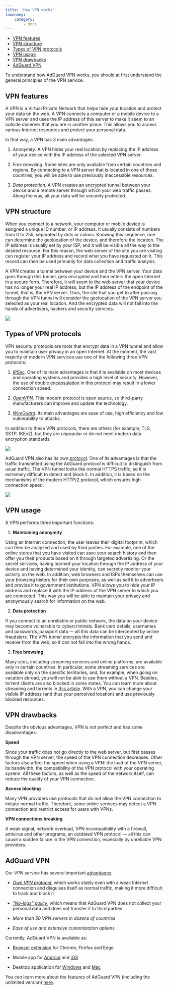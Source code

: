 ```yaml
---
title: 'How VPN works'
taxonomy:
    category:
        - docs
---
```

* [VPN features](#features)
* [VPN structure](#structure)
* [Types of VPN protocols](#types)
* [VPN usage](#use)
* [VPN drawbacks](#drawbacks)
* [AdGuard VPN](#adguard-vpn)

To understand how AdGuard VPN works, you should at first understand the general principles of the VPN service.

<a name="features"></a>

## VPN features

A VPN is a Virtual Private Network that helps hide your location and protect your data on the web. A VPN connects a computer or a mobile device to a VPN server and uses the IP address of this server to make it seem to an outside observer that you are in another place. This allows you to access various Internet resources and protect your personal data.

In that way, a VPN has 3 main advantages:

1. *Anonymity*. A VPN hides your real location by replacing the IP address of your device with the IP address of the selected VPN server.

2. *Free browsing*. Some sites are only available from certain countries and regions. By connecting to a VPN server that is located in one of these countries, you will be able to use previously inaccessible resources.

3. *Data protection*. A VPN creates an encrypted tunnel between your device and a remote server through which your web traffic passes. Along the way, all your data will be securely protected.

<a name="structure"></a>

## VPN structure

When you connect to a network, your computer or mobile device is assigned a unique ID number, or IP address. It usually consists of numbers from 0 to 255, separated by dots or colons. Knowing this sequence, one can determine the geolocation of the device, and therefore the location. The IP address is usually set by your ISP, and it will be visible all the way to the desired resource. For this reason, the web server of the site you are visiting can register your IP address and record what you have requested on it. This record can then be used primarily for data collection and traffic analysis.

A VPN creates a tunnel between your device and the VPN server. Your data goes through this tunnel, gets encrypted and then enters the open Internet in a secure form. Therefore, it will seem to the web server that your device has no longer your real IP address, but the IP address of the endpoint of the tunnel, that is, the VPN server. Thus, the site that you get to after passing through the VPN tunnel will consider the geolocation of the VPN server you selected as your real location. And the encrypted data will not fall into the hands of advertisers, hackers and security services.

<img src="https://cdn.adguard.com/public/Adguard/Website/Images/seo/en/how_vpn_3.jpg" style="max-width: 350px; ">

<a name="types"></a>

## Types of VPN protocols

VPN security protocols are tools that encrypt data in a VPN tunnel and allow you to maintain user privacy in an open Internet. At the moment, the vast majority of modern VPN services use one of the following three VPN protocols:

1. [*IPSec*](https://en.wikipedia.org/wiki/IPsec). One of its main advantages is that it is available on most devices and operating systems and provides a high level of security. However, the use of double [encapsulation](https://en.wikipedia.org/wiki/Encapsulation_(networking)) in this protocol may result in a lower connection speed.

2. [*OpenVPN*](https://en.wikipedia.org/wiki/OpenVPN). This modern protocol is open source, so third-party manufacturers can improve and update the technology.

3. [*WireGuard*](https://en.wikipedia.org/wiki/WireGuard). Its main advantages are ease of use, high efficiency and low vulnerability to attacks.

In addition to these VPN protocols, there are others (for example, TLS, SSTP, IKEv2), but they are unpopular or do not meet modern data encryption standards.

<object data="https://cdn.adguard.com/public/Adguard/Blog/vpn/protocol/4.svg" type="image/svg+xml">
    <img src="https://cdn.adguard.com/public/Adguard/Blog/vpn/protocol/4.svg"></object>

AdGuard VPN also has its own [*protocol*](link). One of its advantages is that the traffic transmitted using the AdGuard protocol is difficult to distinguish from usual traffic. The VPN tunnel looks like normal HTTPS traffic, so it is extremely difficult to detect and block it. In addition, it is based on the mechanisms of the modern HTTP/2 protocol, which ensures high connection speed.

<object data="https://cdn.adguard.com/public/Adguard/Blog/vpn/protocol/5.svg" type="image/svg+xml">
    <img src="https://cdn.adguard.com/public/Adguard/Blog/vpn/protocol/5.svg"></object>

<a name="use"></a>

## VPN usage

A VPN performs three important functions:

1. **Maintaining anonymity**

Using an Internet connection, the user leaves their digital footprint, which can then be analyzed and used by third parties. For example, one of the online stores that you have visited can save your search history and then offer you their products based on it through targeted advertising. Or the secret services, having learned your location through the IP address of your device and having determined your identity, can secretly monitor your activity on the web. In addition, web browsers and ISPs themselves can use your browsing history for their own purposes, as well as sell it to advertisers and provide it to government institutions. VPN allows you to hide your IP address and replace it with the IP address of the VPN server to which you are connected. This way you will be able to maintain your privacy and anonymously search for information on the web.

2. **Data protection**

If you connect to an unreliable or public network, the data on your device may become vulnerable to cybercriminals. Bank card details, usernames and passwords, passport data — all this data can be intercepted by online fraudsters. The VPN tunnel encrypts the information that you send and receive from the web, so it can not fall into the wrong hands.

3. **Free browsing**

Many sites, including streaming services and online platforms, are available only in certain countries. In particular, some streaming services are available only on the specific territories, and, for example, when going on vacation abroad, you will not be able to use them without a VPN. Besides, torrent clients are also blocked in some states. You can learn more about streaming and torrents in [this article](link). With a VPN, you can change your visible IP address (and thus your perceived location) and use previously blocked resources.

<a name="drawbacks"></a>

## VPN drawbacks

Despite the obvious advantages, VPN is not perfect and has some disadvantages:

**Speed**

Since your traffic does not go directly to the web server, but first passes through the VPN server, the speed of the VPN connection decreases. Other factors also affect the speed when using a VPN: the load of the VPN server, its bandwidth, the compatibility of the VPN protocol with your operating system. All these factors, as well as the speed of the network itself, can reduce the quality of your VPN connection.

**Access blocking**

Many VPN providers use protocols that do not allow the VPN connection to imitate normal traffic. Therefore, some online services may detect a VPN connection and restrict access for users with VPNs.

**VPN connections breaking**

A weak signal, network overload, VPN incompatibility with a firewall, antivirus and other programs, an outdated VPN protocol — all this can cause a sudden failure in the VPN connection, especially by unreliable VPN providers.

<a name="adguard-vpn"></a>

## AdGuard VPN

Our VPN service has several important [advantages](link):

* [*Own VPN protocol*](link), which works stably even with a weak Internet connection and disguises itself as normal traffic, making it more difficult to track and block it

* [*"No-logs" policy*](https://adguard-vpn.com/en/privacy.html), which means that AdGuard VPN does not collect your personal data and does not transfer it to third parties

* *More than 50 VPN servers in dozens of countries*

* *Ease of use and extensive customization options*

Currently, AdGuard VPN is available as:

* [Browser extension](link) for Chrome, Firefox and Edge

* Mobile app for [Android](link) and [iOS](link)

* Desktop application for [Windows](link) and [Mac](link)

You can learn more about the features of AdGuard VPN (including the unlimited version) [here](https://adguard-vpn.com/en/welcome.html).